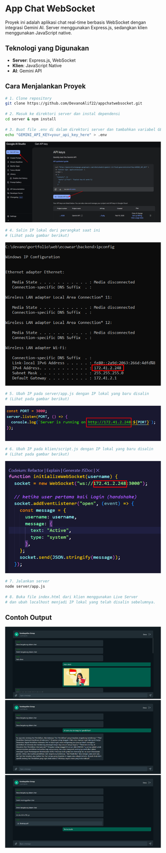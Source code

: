 # App Chat WebSocket

Proyek ini adalah aplikasi chat real-time berbasis WebSocket dengan integrasi Gemini AI. Server menggunakan Express.js, sedangkan klien menggunakan JavaScript native.

## Teknologi yang Digunakan

- **Server**: Express.js, WebSocket
- **Klien**: JavaScript Native
- **AI**: Gemini API

## Cara Menjalankan Proyek

```sh
# 1. Clone repository
git clone https://github.com/DevanoAlif22/appchatwebsocket.git

# 2. Masuk ke direktori server dan instal dependensi
cd server & npm install

# 3. Buat file .env di dalam direktori server dan tambahkan variabel GEMINI_API_KEY
echo "GEMINI_API_KEY=your_api_key_here" > .env
```

![Alt Text](img/gemini.png)

```sh
# 4. Salin IP lokal dari perangkat saat ini
# (Lihat pada gambar berikut)
```

![Alt Text](img/ipconfig.png)

```sh
# 5. Ubah IP pada server/app.js dengan IP lokal yang baru disalin
# (Lihat pada gambar berikut)
```

![Alt Text](img/ip-server.png)

```sh
# 6. Ubah IP pada klien/script.js dengan IP lokal yang baru disalin
# (Lihat pada gambar berikut)
```

![Alt Text](img/ip-klien.png)

```sh
# 7. Jalankan server
node server/app.js

# 8. Buka file index.html dari klien menggunakan Live Server
# dan ubah localhost menjadi IP lokal yang telah disalin sebelumnya.
```

## Contoh Output

&#x20;&#x20;

![Alt Text](img/chat-1.png)
![Alt Text](img/chat-2.png)
![Alt Text](img/chat-3.png)
